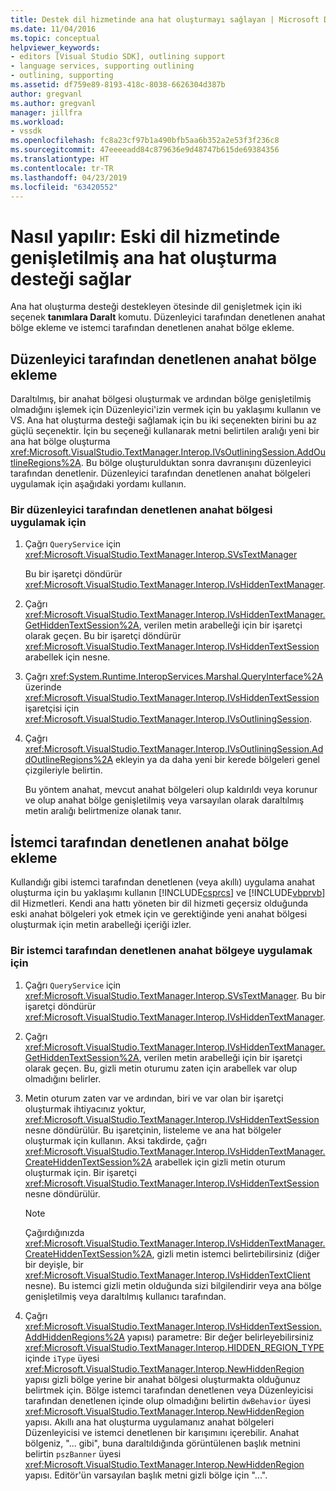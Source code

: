 ```yaml
---
title: Destek dil hizmetinde ana hat oluşturmayı sağlayan | Microsoft Docs
ms.date: 11/04/2016
ms.topic: conceptual
helpviewer_keywords:
- editors [Visual Studio SDK], outlining support
- language services, supporting outlining
- outlining, supporting
ms.assetid: df759e89-8193-418c-8038-6626304d387b
author: gregvanl
ms.author: gregvanl
manager: jillfra
ms.workload:
- vssdk
ms.openlocfilehash: fc8a23cf97b1a490bfb5aa6b352a2e53f3f236c8
ms.sourcegitcommit: 47eeeeadd84c879636e9d48747b615de69384356
ms.translationtype: HT
ms.contentlocale: tr-TR
ms.lasthandoff: 04/23/2019
ms.locfileid: "63420552"
---
```

# <a name="how-to-provide-expanded-outlining-support-in-a-legacy-language-service"></a>Nasıl yapılır: Eski dil hizmetinde genişletilmiş ana hat oluşturma desteği sağlar
Ana hat oluşturma desteği destekleyen ötesinde dil genişletmek için iki seçenek **tanımlara Daralt** komutu. Düzenleyici tarafından denetlenen anahat bölge ekleme ve istemci tarafından denetlenen anahat bölge ekleme.

## <a name="adding-editor-controlled-outline-regions"></a>Düzenleyici tarafından denetlenen anahat bölge ekleme
 Daraltılmış, bir anahat bölgesi oluşturmak ve ardından bölge genişletilmiş olmadığını işlemek için Düzenleyici'izin vermek için bu yaklaşımı kullanın ve VS. Ana hat oluşturma desteği sağlamak için bu iki seçenekten birini bu az güçlü seçenektir. İçin bu seçeneği kullanarak metni belirtilen aralığı yeni bir ana hat bölge oluşturma <xref:Microsoft.VisualStudio.TextManager.Interop.IVsOutliningSession.AddOutlineRegions%2A>. Bu bölge oluşturulduktan sonra davranışını düzenleyici tarafından denetlenir. Düzenleyici tarafından denetlenen anahat bölgeleri uygulamak için aşağıdaki yordamı kullanın.

### <a name="to-implement-an-editor-controlled-outline-region"></a>Bir düzenleyici tarafından denetlenen anahat bölgesi uygulamak için

1. Çağrı `QueryService` için <xref:Microsoft.VisualStudio.TextManager.Interop.SVsTextManager>

     Bu bir işaretçi döndürür <xref:Microsoft.VisualStudio.TextManager.Interop.IVsHiddenTextManager>.

2. Çağrı <xref:Microsoft.VisualStudio.TextManager.Interop.IVsHiddenTextManager.GetHiddenTextSession%2A>, verilen metin arabelleği için bir işaretçi olarak geçen. Bu bir işaretçi döndürür <xref:Microsoft.VisualStudio.TextManager.Interop.IVsHiddenTextSession> arabellek için nesne.

3. Çağrı <xref:System.Runtime.InteropServices.Marshal.QueryInterface%2A> üzerinde <xref:Microsoft.VisualStudio.TextManager.Interop.IVsHiddenTextSession> işaretçisi için <xref:Microsoft.VisualStudio.TextManager.Interop.IVsOutliningSession>.

4. Çağrı <xref:Microsoft.VisualStudio.TextManager.Interop.IVsOutliningSession.AddOutlineRegions%2A> ekleyin ya da daha yeni bir kerede bölgeleri genel çizgileriyle belirtin.

     Bu yöntem anahat, mevcut anahat bölgeleri olup kaldırıldı veya korunur ve olup anahat bölge genişletilmiş veya varsayılan olarak daraltılmış metin aralığı belirtmenize olanak tanır.

## <a name="add-client-controlled-outline-regions"></a>İstemci tarafından denetlenen anahat bölge ekleme
 Kullandığı gibi istemci tarafından denetlenen (veya akıllı) uygulama anahat oluşturma için bu yaklaşımı kullanın [!INCLUDE[csprcs](../../data-tools/includes/csprcs_md.md)] ve [!INCLUDE[vbprvb](../../code-quality/includes/vbprvb_md.md)] dil Hizmetleri. Kendi ana hattı yöneten bir dil hizmeti geçersiz olduğunda eski anahat bölgeleri yok etmek için ve gerektiğinde yeni anahat bölgesi oluşturmak için metin arabelleği içeriği izler.

### <a name="to-implement-a-client-controlled-outline-region"></a>Bir istemci tarafından denetlenen anahat bölgeye uygulamak için

1. Çağrı `QueryService` için <xref:Microsoft.VisualStudio.TextManager.Interop.SVsTextManager>. Bu bir işaretçi döndürür <xref:Microsoft.VisualStudio.TextManager.Interop.IVsHiddenTextManager>.

2. Çağrı <xref:Microsoft.VisualStudio.TextManager.Interop.IVsHiddenTextManager.GetHiddenTextSession%2A>, verilen metin arabelleği için bir işaretçi olarak geçen. Bu, gizli metin oturumu zaten için arabellek var olup olmadığını belirler.

3. Metin oturum zaten var ve ardından, biri ve var olan bir işaretçi oluşturmak ihtiyacınız yoktur, <xref:Microsoft.VisualStudio.TextManager.Interop.IVsHiddenTextSession> nesne döndürülür. Bu işaretçinin, listeleme ve ana hat bölgeler oluşturmak için kullanın. Aksi takdirde, çağrı <xref:Microsoft.VisualStudio.TextManager.Interop.IVsHiddenTextManager.CreateHiddenTextSession%2A> arabellek için gizli metin oturum oluşturmak için. Bir işaretçi <xref:Microsoft.VisualStudio.TextManager.Interop.IVsHiddenTextSession> nesne döndürülür.

    > [!NOTE]
    > Çağırdığınızda <xref:Microsoft.VisualStudio.TextManager.Interop.IVsHiddenTextManager.CreateHiddenTextSession%2A>, gizli metin istemci belirtebilirsiniz (diğer bir deyişle, bir <xref:Microsoft.VisualStudio.TextManager.Interop.IVsHiddenTextClient> nesne). Bu istemci gizli metin olduğunda sizi bilgilendirir veya ana bölge genişletilmiş veya daraltılmış kullanıcı tarafından.

4. Çağrı <xref:Microsoft.VisualStudio.TextManager.Interop.IVsHiddenTextSession.AddHiddenRegions%2A> yapısı) parametre: Bir değer belirleyebilirsiniz <xref:Microsoft.VisualStudio.TextManager.Interop.HIDDEN_REGION_TYPE> içinde `iType` üyesi <xref:Microsoft.VisualStudio.TextManager.Interop.NewHiddenRegion> yapısı gizli bölge yerine bir anahat bölgesi oluşturmakta olduğunuz belirtmek için. Bölge istemci tarafından denetlenen veya Düzenleyicisi tarafından denetlenen içinde olup olmadığını belirtin `dwBehavior` üyesi <xref:Microsoft.VisualStudio.TextManager.Interop.NewHiddenRegion> yapısı. Akıllı ana hat oluşturma uygulamanız anahat bölgeleri Düzenleyicisi ve istemci denetlenen bir karışımını içerebilir. Anahat bölgeniz, "... gibi", buna daraltıldığında görüntülenen başlık metnini belirtin `pszBanner` üyesi <xref:Microsoft.VisualStudio.TextManager.Interop.NewHiddenRegion> yapısı. Editör'ün varsayılan başlık metni gizli bölge için "...".